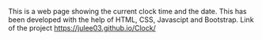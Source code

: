 This is a web page showing the current clock time and the date. This has been developed with the help of HTML, CSS, Javascipt and Bootstrap. 
Link of the project https://julee03.github.io/Clock/
